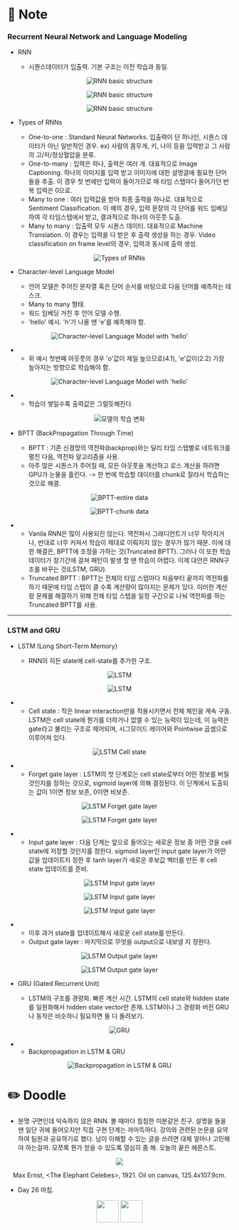 # 📙 Note

### Recurrent Neural Network and Language Modeling

- RNN

  - 시퀀스데이터가 입출력. 기본 구조는 이전 학습과 동일.
<p align="center"><img src="https://github.com/iamtrueline/Boostcamp_AI_Tech_Note/blob/main/images/day26_img00.PNG" alt="RNN basic structure"></p>
<p align="center"><img src="https://github.com/iamtrueline/Boostcamp_AI_Tech_Note/blob/main/images/day26_img01.PNG" alt="RNN basic structure"></p>
<p align="center"><img src="https://github.com/iamtrueline/Boostcamp_AI_Tech_Note/blob/main/images/day26_img02.PNG" alt="RNN basic structure"></p>

- Types of RNNs

  - One-to-one : Standard Neural Networks. 입출력이 단 하나인, 시퀀스 데이터가 아닌 일반적인 경우. ex) 사람의 몸무게, 키, 나이 등을 입력받고 그 사람의 고/저/정상혈압을 분류.
  - One-to-many : 입력은 하나, 출력은 여러 개. 대표적으로 Image Captioning. 하나의 이미지를 입력 받고 이미지에 대한 설명글에 필요한 단어들을 추출. 이 경우 첫 번에만 입력이 들어가므로 매 타임 스탭마다 들어가던 반복 입력은 0으로.
  - Many to one : 여러 입력값을 받아 최종 출력을 하나로. 대표적으로 Sentiment Classification. 이 예의 경우, 입력 문장의 각 단어를 워드 임베딩하여 각 타임스텝에서 받고, 결과적으로 하나의 아웃풋 도출.
  - Many to many : 입출력 모두 시퀀스 데이터. 대표적으로 Machine Translation. 이 경우는 입력을 다 받은 후 출력 생성을 하는 경우. Video classification on frame level의 경우, 입력과 동시에 출력 생성.
<p align="center"><img src="https://github.com/iamtrueline/Boostcamp_AI_Tech_Note/blob/main/images/day26_img03.PNG" alt="Types of RNNs"></p>

- Character-level Language Model

  - 언어 모델은 주어진 문자열 혹은 단어 순서를 바탕으로 다음 단어를 예측하는 테스크.
  - Many to many 형태.
  - 워드 임베딩 거친 후 언어 모델 수행.
  - 'hello' 예시. 'h'가 나올 땐 'e'를 예측해야 함.
<p align="center"><img src="https://github.com/iamtrueline/Boostcamp_AI_Tech_Note/blob/main/images/day26_img04.PNG" alt="Character-level Language Model with 'hello'"></p>

-
  - 위 예시 첫번째 아웃풋의 경우 'o'값이 제일 높으므로(4.1), 'e'값이(2.2) 가장 높아지는 방향으로 학습해야 함.
<p align="center"><img src="https://github.com/iamtrueline/Boostcamp_AI_Tech_Note/blob/main/images/day26_img05.PNG" alt="Character-level Language Model with 'hello'"></p>

-
  - 학습이 쌓일수록 출력값은 그럴듯해진다.
<p align="center"><img src="https://github.com/iamtrueline/Boostcamp_AI_Tech_Note/blob/main/images/day26_img06.PNG" alt="모델의 학습 변화"></p>

- BPTT (BackPropagation Through Time)

  - BPTT : 기존 신경망의 역전파(backprop)와는 달리 타임 스텝별로 네트워크를 펼친 다음, 역전파 알고리즘을 사용.
  - 아주 많은 시퀀스가 주어질 때, 모든 아웃풋을 계산하고 로스 계산을 하려면 GPU가 눈물을 흘린다. -> 한 번에 학습할 데이터를 chunk로 잘라서 학습하는 것으로 해결.
<p align="center"><img src="https://github.com/iamtrueline/Boostcamp_AI_Tech_Note/blob/main/images/day26_img07.PNG" alt="BPTT-entire data"></p>
<p align="center"><img src="https://github.com/iamtrueline/Boostcamp_AI_Tech_Note/blob/main/images/day26_img08.PNG" alt="BPTT-chunk data"></p>

-
  - Vanila RNN은 많이 사용되진 않는다. 역전파시 그래디언트가 너무 작아지거나, 반대로 너무 커져서 학습이 제대로 이뤄지지 않는 경우가 많기 때문. 이에 대한 해결은, BPTT에 조정을 가하는 것(Truncated BPTT). 그러나 이 또한 학습 데이터가 장기간에 걸쳐 패턴이 발생 할 땐 학습이 어렵다. 이제 대안은 RNN구조를 바꾸는 것(LSTM, GRU).
  - Truncated BPTT : BPTT는 전체의 타임 스텝마다 처음부터 끝까지 역전파를 하기 때문에 타임 스텝이 클 수록 계산량이 많아지는 문제가 있다. 이러한 계산량 문제를 해결하기 위해 전체 타임 스텝을 일정 구간으로 나눠 역전파를 하는 Truncated BPTT를 사용.

---

### LSTM and GRU

- LSTM (Long Short-Term Memory)

  - RNN의 히든 state에 cell-state를 추가한 구조.
<p align="center"><img src="https://github.com/iamtrueline/Boostcamp_AI_Tech_Note/blob/main/images/day26_img09.PNG" alt="LSTM"></p>
<p align="center"><img src="https://github.com/iamtrueline/Boostcamp_AI_Tech_Note/blob/main/images/day26_img10.PNG" alt="LSTM"></p>

-
  - Cell state : 작은 linear interaction만을 적용시키면서 전체 체인을 계속 구동. LSTM은 cell state에 뭔가를 더하거나 없앨 수 있는 능력이 있는데, 이 능력은 gate라고 불리는 구조로 제어되며, 시그모이드 레이어와 Pointwise 곱셈으로 이루어져 있다.
<p align="center"><img src="https://github.com/iamtrueline/Boostcamp_AI_Tech_Note/blob/main/images/day26_img11.PNG" alt="LSTM Cell state"></p>

-
  - Forget gate layer : LSTM의 첫 단계로는 cell state로부터 어떤 정보를 버릴 것인지를 정하는 것으로, sigmoid layer에 의해 결정된다. 이 단계에서 도출되는 값이 1이면 정보 보존, 0이면 비보존.
<p align="center"><img src="https://github.com/iamtrueline/Boostcamp_AI_Tech_Note/blob/main/images/day26_img12.PNG" alt="LSTM Forget gate layer"></p>
<p align="center"><img src="https://github.com/iamtrueline/Boostcamp_AI_Tech_Note/blob/main/images/day26_img13.PNG" alt="LSTM Forget gate layer"></p>

-
  - Input gate layer : 다음 단계는 앞으로 들어오는 새로운 정보 중 어떤 것을 cell state에 저장할 것인지를 정한다. sigmoid layer인 input gate layer가 어떤 값을 업데이트지 정한 후 tanh layer가 새로운 후보값 벡터를 만든 후 cell state 업데이트를 준비.
<p align="center"><img src="https://github.com/iamtrueline/Boostcamp_AI_Tech_Note/blob/main/images/day26_img14.PNG" alt="LSTM Input gate layer"></p>
<p align="center"><img src="https://github.com/iamtrueline/Boostcamp_AI_Tech_Note/blob/main/images/day26_img15.PNG" alt="LSTM Input gate layer"></p>
<p align="center"><img src="https://github.com/iamtrueline/Boostcamp_AI_Tech_Note/blob/main/images/day26_img16.PNG" alt="LSTM Input gate layer"></p>

-
  - 이후 과거 state를 업데이트해서 새로운 cell state를 만든다.
  - Output gate layer : 마지막으로 무엇을 output으로 내보낼 지 정한다.
<p align="center"><img src="https://github.com/iamtrueline/Boostcamp_AI_Tech_Note/blob/main/images/day26_img17.PNG" alt="LSTM Output gate layer"></p>
<p align="center"><img src="https://github.com/iamtrueline/Boostcamp_AI_Tech_Note/blob/main/images/day26_img18.PNG" alt="LSTM Output gate layer"></p>

- GRU (Gated Recurrent Unit)

  - LSTM의 구조를 경량화. 빠른 계산 시간. LSTM의 cell state와 hidden state를 일원화해서 hidden state vector만 존재. LSTM이나 그 경량화 버전 GRU나 동작은 비슷하니 필요하면 둘 다 돌려보기.
<p align="center"><img src="https://github.com/iamtrueline/Boostcamp_AI_Tech_Note/blob/main/images/day26_img19.PNG" alt="GRU"></p>

-
  - Backpropagation in LSTM & GRU
<p align="center"><img src="https://github.com/iamtrueline/Boostcamp_AI_Tech_Note/blob/main/images/day26_img20.PNG" alt="Backpropagation in LSTM & GRU"></p>

# ✏️ Doodle

- 분명 구면인데 익숙하지 않은 RNN. 볼 때마다 침침한 미분같은 친구. 설명을 들을 땐 일단 귀에 들어오지만 직접 구현 단계는 까마득하다. 강의와 관련된 논문을 요약하여 팀원과 공유하기로 했다. 남이 이해할 수 있는 글을 쓰려면 대체 얼마나 고민해야 하는걸까. 모쪼록 뭔가 얻을 수 있도록 열심히 좀 해. 오늘의 끝은 에른스트.
<p align="center"><img src="https://github.com/iamtrueline/Boostcamp_AI_Tech_Note/blob/main/images/Max%20Ernst_1921_The_Elephant_Celebes.jpg"></p>
<p align="center">Max Ernst, &ltThe Elephant Celebes&gt, 1921. Oil on canvas, 125.4x107.9cm.</p>

- Day 26 마침.

[<p align="center"><img src = "https://github.com/iamtrueline/Boostcamp_AI_Tech_Note/blob/main/images/back.png" width ="50px" />](https://github.com/iamtrueline/Boostcamp_AI_Tech_Note/blob/main/LEVEL2_U_1/Day25/Note.md "Day25 Note")   [<img src = "https://github.com/iamtrueline/Boostcamp_AI_Tech_Note/blob/main/images/next.png" width ="50px" /></p>](https://github.com/iamtrueline/Boostcamp_AI_Tech_Note/blob/main/LEVEL2_U_1/Day27/Note.md "Day27 Note")

